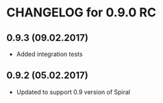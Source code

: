 CHANGELOG for 0.9.0 RC
======================

0.9.3 (09.02.2017)
-----
- Added integration tests

0.9.2 (05.02.2017)
-----
- Updated to support 0.9 version of Spiral
